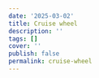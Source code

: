 ```yaml
---
date: '2025-03-02'
title: Cruise wheel
description: ''
tags: []
cover: ''
publish: false
permalink: cruise-wheel
---
```

